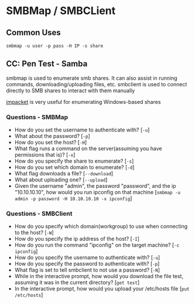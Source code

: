 # SMBMap / SMBCLient

## Common Uses

`smbmap -u user -p pass -H IP -s share`

## CC: Pen Test - Samba

smbmap is used to enumerate smb shares. It can also assist in running commands, downloading/uploading files, etc.
smbclient is used to connect directly to SMB shares to interact with them manually

[impacket](https://github.com/SecureAuthCorp/impacket) is very useful for enumerating Windows-based shares

### Questions - SMBMap

- How do you set the username to authenticate with? [`-u`]
- What about the password? [`-p`]
- How do you set the host? [`-H`]
- What flag runs a command on the server(assuming you have permissions that is)? [`-x`]
- How do you specify the share to enumerate? [`-s`]
- How do you set which domain to enumerate? [`-d`]
- What flag downloads a file? [`--download`]
- What about uploading one? [`--upload`]
- Given the username "admin", the password "password", and the ip "10.10.10.10", how would you run ipconfig on that machine [`smbmap -u admin -p password -H 10.10.10.10 -x ipconfig`]

### Questions - SMBClient

- How do you specify which domain(workgroup) to use when connecting to the host? [`-W`]
- How do you specify the ip address of the host? [`-I`]
- How do you run the command "ipconfig" on the target machine? [`-c ipconfig`]
- How do you specify the username to authenticate with? [`-u`]
- How do you specify the password to authenticate with? [`-p`]
- What flag is set to tell smbclient to not use a password? [`-N`]
- While in the interactive prompt, how would you download the file test, assuming it was in the current directory? [`get test`]
- In the interactive prompt, how would you upload your /etc/hosts file [`put /etc/hosts`]
